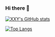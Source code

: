 ### Hi there 👋

<!--
**201206030/201206030** is a ✨ _special_ ✨ repository because its `README.md` (this file) appears on your GitHub profile.

Here are some ideas to get you started:

- 🔭 I’m currently working on ...
- 🌱 I’m currently learning ...
- 👯 I’m looking to collaborate on ...
- 🤔 I’m looking for help with ...
- 💬 Ask me about ...
- 📫 How to reach me: ...
- 😄 Pronouns: ...
- ⚡ Fun fact: ...
-->

[![XXY's GitHub stats](https://github-readme-stats.vercel.app/api?username=201206030&count_private=true&show_icons=true&theme=radical&hide=commits)](https://github.com/anuraghazra/github-readme-stats)

[![Top Langs](https://github-readme-stats.vercel.app/api/top-langs/?username=201206030&layout=compact)](https://github.com/anuraghazra/github-readme-stats)
